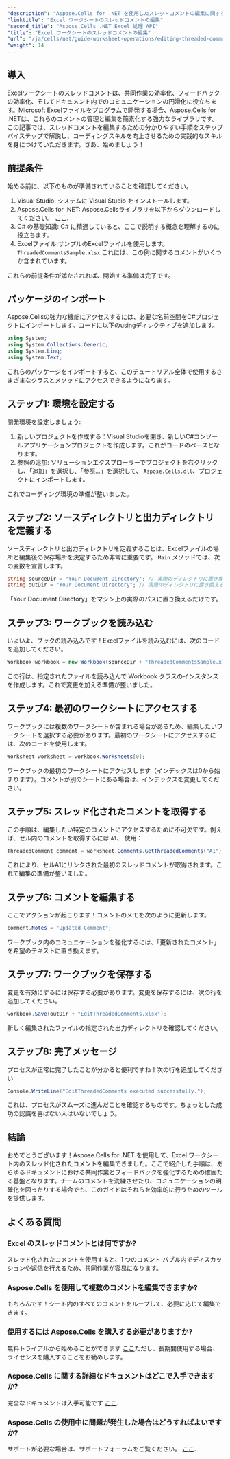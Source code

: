```yaml
---
"description": "Aspose.Cells for .NET を使用したスレッドコメントの編集に関する包括的なガイドで、Excel でのコラボレーションの可能性を最大限に引き出しましょう。この記事では、Excel ワークシート内でのコミュニケーションを強化するための、分かりやすく段階的なアプローチを解説します。"
"linktitle": "Excel ワークシートのスレッドコメントの編集"
"second_title": "Aspose.Cells .NET Excel 処理 API"
"title": "Excel ワークシートのスレッドコメントの編集"
"url": "/ja/cells/net/guide-worksheet-operations/editing-threaded-comments/"
"weight": 14
---
```


## 導入

Excelワークシートのスレッドコメントは、共同作業の効率化、フィードバックの効率化、そしてドキュメント内でのコミュニケーションの円滑化に役立ちます。Microsoft Excelファイルをプログラムで開発する場合、Aspose.Cells for .NETは、これらのコメントの管理と編集を簡素化する強力なライブラリです。この記事では、スレッドコメントを編集するための分かりやすい手順をステップバイステップで解説し、コーディングスキルを向上させるための実践的なスキルを身につけていただきます。さあ、始めましょう！

## 前提条件
始める前に、以下のものが準備されていることを確認してください。

1. Visual Studio: システムに Visual Studio をインストールします。
2. Aspose.Cells for .NET: Aspose.Cellsライブラリを以下からダウンロードしてください。 [ここ](https://releases。aspose.com/cells/net/).
3. C# の基礎知識: C# に精通していると、ここで説明する概念を理解するのに役立ちます。
4. Excelファイル:サンプルのExcelファイルを使用します。 `ThreadedCommentsSample.xlsx` これには、この例に関するコメントがいくつか含まれています。

これらの前提条件が満たされれば、開始する準備は完了です。

## パッケージのインポート
Aspose.Cellsの強力な機能にアクセスするには、必要な名前空間をC#プロジェクトにインポートします。コードに以下のusingディレクティブを追加します。

```csharp
using System;
using System.Collections.Generic;
using System.Linq;
using System.Text;
```

これらのパッケージをインポートすると、このチュートリアル全体で使用するさまざまなクラスとメソッドにアクセスできるようになります。

## ステップ1: 環境を設定する
開発環境を設定しましょう:

1. 新しいプロジェクトを作成する：Visual Studioを開き、新しいC#コンソールアプリケーションプロジェクトを作成します。これがコードのベースとなります。
2. 参照の追加: ソリューションエクスプローラーでプロジェクトを右クリックし、「追加」を選択し、「参照…」を選択して、 `Aspose.Cells.dll`、プロジェクトにインポートします。

これでコーディング環境の準備が整いました。

## ステップ2: ソースディレクトリと出力ディレクトリを定義する
ソースディレクトリと出力ディレクトリを定義することは、Excelファイルの場所と編集後の保存場所を決定するため非常に重要です。 `Main` メソッドでは、次の変数を宣言します。

```csharp
string sourceDir = "Your Document Directory"; // 実際のディレクトリに置き換える
string outDir = "Your Document Directory"; // 実際のディレクトリに置き換える
```

「Your Document Directory」をマシン上の実際のパスに置き換えるだけです。

## ステップ3: ワークブックを読み込む
いよいよ、ブックの読み込みです！Excelファイルを読み込むには、次のコードを追加してください。

```csharp
Workbook workbook = new Workbook(sourceDir + "ThreadedCommentsSample.xlsx");
```

この行は、指定されたファイルを読み込んで Workbook クラスのインスタンスを作成します。これで変更を加える準備が整いました。

## ステップ4: 最初のワークシートにアクセスする
ワークブックには複数のワークシートが含まれる場合があるため、編集したいワークシートを選択する必要があります。最初のワークシートにアクセスするには、次のコードを使用します。

```csharp
Worksheet worksheet = workbook.Worksheets[0];
```

ワークブックの最初のワークシートにアクセスします（インデックスは0から始まります）。コメントが別のシートにある場合は、インデックスを変更してください。

## ステップ5: スレッド化されたコメントを取得する
この手順は、編集したい特定のコメントにアクセスするために不可欠です。例えば、セル内のコメントを取得するには `A1`、 使用：

```csharp
ThreadedComment comment = worksheet.Comments.GetThreadedComments("A1")[0];
```

これにより、セルA1にリンクされた最初のスレッドコメントが取得されます。これで編集の準備が整いました。

## ステップ6: コメントを編集する
ここでアクションが起こります！コメントのメモを次のように更新します。

```csharp
comment.Notes = "Updated Comment";
```

ワークブック内のコミュニケーションを強化するには、「更新されたコメント」を希望のテキストに置き換えます。

## ステップ7: ワークブックを保存する
変更を有効にするには保存する必要があります。変更を保存するには、次の行を追加してください。

```csharp
workbook.Save(outDir + "EditThreadedComments.xlsx");
```

新しく編集されたファイルの指定された出力ディレクトリを確認してください。

## ステップ8: 完了メッセージ
プロセスが正常に完了したことが分かると便利ですね！次の行を追加してください:

```csharp
Console.WriteLine("EditThreadedComments executed successfully.");
```

これは、プロセスがスムーズに進んだことを確認するものです。ちょっとした成功の認識を喜ばない人はいないでしょう。

## 結論
おめでとうございます！Aspose.Cells for .NET を使用して、Excel ワークシート内のスレッド化されたコメントを編集できました。ここで紹介した手順は、あらゆるドキュメントにおける共同作業とフィードバックを強化するための確固たる基盤となります。チームのコメントを洗練させたり、コミュニケーションの明確化を図ったりする場合でも、このガイドはそれらを効率的に行うためのツールを提供します。

## よくある質問

### Excel のスレッドコメントとは何ですか?
スレッド化されたコメントを使用すると、1 つのコメント バブル内でディスカッションや返信を行えるため、共同作業が容易になります。

### Aspose.Cells を使用して複数のコメントを編集できますか?
もちろんです！シート内のすべてのコメントをループして、必要に応じて編集できます。

### 使用するには Aspose.Cells を購入する必要がありますか?
無料トライアルから始めることができます [ここ](https://releases.aspose.com/)ただし、長期間使用する場合、ライセンスを購入することをお勧めします。

### Aspose.Cells に関する詳細なドキュメントはどこで入手できますか?
完全なドキュメントは入手可能です [ここ](https://reference。aspose.com/cells/net/).

### Aspose.Cells の使用中に問題が発生した場合はどうすればよいですか?
サポートが必要な場合は、サポートフォーラムをご覧ください。 [ここ](https://forum。aspose.com/c/cells/9).